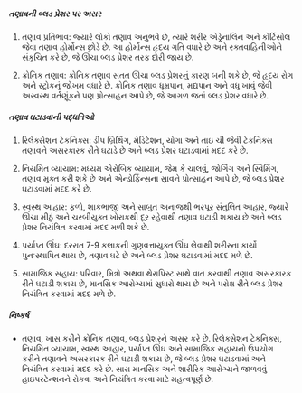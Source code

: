 ##### તણાવની બ્લડ પ્રેશર પર અસર

1. તણાવ પ્રતિભાવ: જ્યારે લોકો તણાવ અનુભવે છે, ત્યારે શરીર એડ્રેનાલિન અને કોર્ટિસોલ જેવા તણાવ હોર્મોન્સ છોડે છે. આ હોર્મોન્સ હૃદય ગતિ વધારે છે અને રક્તવાહિનીઓને સંકુચિત કરે છે, જે ઊંચા બ્લડ પ્રેશર તરફ દોરી જાય છે.

2. ક્રોનિક તણાવ: ક્રોનિક તણાવ સતત ઊંચા બ્લડ પ્રેશરનું કારણ બની શકે છે, જે હૃદય રોગ અને સ્ટ્રોકનું જોખમ વધારે છે. ક્રોનિક તણાવ ધૂમ્રપાન, મદ્યપાન અને વધુ ખાવું જેવી અસ્વસ્થ વર્તણૂંકને પણ પ્રોત્સાહન આપે છે, જે આગળ જતાં બ્લડ પ્રેશર વધારે છે.

##### તણાવ ઘટાડવાની પદ્ધતિઓ

1. રિલેક્સેશન ટેકનિક્સ: ડીપ બ્રિથિંગ, મેડિટેશન, યોગા અને તાઇ ચી જેવી ટેકનિક્સ તણાવને અસરકારક રીતે ઘટાડે છે અને બ્લડ પ્રેશર ઘટાડવામાં મદદ કરે છે.

2. નિયમિત વ્યાયામ: મધ્યમ એરોબિક વ્યાયામ, જેમ કે ચાલવું, જોગિંગ અને સ્વિમિંગ, તણાવ મુક્ત કરી શકે છે અને એન્ડોર્ફિન્સના સ્રાવને પ્રોત્સાહન આપે છે, જે બ્લડ પ્રેશર ઘટાડવામાં મદદ કરે છે.

3. સ્વસ્થ આહાર: ફળો, શાકભાજી અને સાબુત અનાજથી ભરપૂર સંતુલિત આહાર, જ્યારે ઊંચા મીઠું અને ચરબીયુક્ત ખોરાકથી દૂર રહેવાથી તણાવ ઘટાડી શકાય છે અને બ્લડ પ્રેશર નિયંત્રિત કરવામાં મદદ મળી શકે છે.

4. પર્યાપ્ત ઊંઘ: દરરાત 7-9 કલાકની ગુણવત્તાયુક્ત ઊંઘ લેવાથી શરીરના કાર્યો પુનઃસ્થાપિત થાય છે, તણાવ ઘટે છે અને બ્લડ પ્રેશર ઘટાડવામાં મદદ મળે છે.

5. સામાજિક સહાય: પરિવાર, મિત્રો અથવા થેરાપિસ્ટ સાથે વાત કરવાથી તણાવ અસરકારક રીતે ઘટાડી શકાય છે, માનસિક આરોગ્યમાં સુધારો થાય છે અને પરોક્ષ રીતે બ્લડ પ્રેશર નિયંત્રિત કરવામાં મદદ મળે છે.

##### નિષ્કર્ષ
* તણાવ, ખાસ કરીને ક્રોનિક તણાવ, બ્લડ પ્રેશરને અસર કરે છે. રિલેક્સેશન ટેકનિક્સ, નિયમિત વ્યાયામ, સ્વસ્થ આહાર, પર્યાપ્ત ઊંઘ અને સામાજિક સહાયનો ઉપયોગ કરીને તણાવને અસરકારક રીતે ઘટાડી શકાય છે, જે બ્લડ પ્રેશર ઘટાડવામાં અને નિયંત્રિત કરવામાં મદદ કરે છે. સારા માનસિક અને શારીરિક આરોગ્યને જાળવવું હાઇપરટેન્શનને રોકવા અને નિયંત્રિત કરવા માટે મહત્વપૂર્ણ છે.